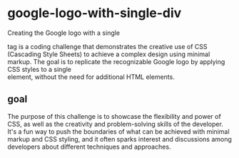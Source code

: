 # google-logo-with-single-div

Creating the Google logo with a single <div> tag is a coding challenge that demonstrates the creative use of CSS (Cascading Style Sheets) to achieve a complex design using minimal markup. The goal is to replicate the recognizable Google logo by applying CSS styles to a single <div> element, without the need for additional HTML elements.

## goal

The purpose of this challenge is to showcase the flexibility and power of CSS, as well as the creativity and problem-solving skills of the developer. It's a fun way to push the boundaries of what can be achieved with minimal markup and CSS styling, and it often sparks interest and discussions among developers about different techniques and approaches.
